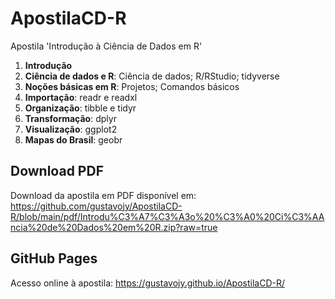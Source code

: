 # ApostilaCD-R
Apostila 'Introdução à Ciência de Dados em R'
1. **Introdução**
2. **Ciência de dados e R**: Ciência de dados; R/RStudio; tidyverse
3. **Noções básicas em R**: Projetos; Comandos básicos
4. **Importação**: readr e readxl
5. **Organização**: tibble e tidyr
6. **Transformação**: dplyr
7. **Visualização**: ggplot2
8. **Mapas do Brasil**: geobr

## Download PDF
Download da apostila em PDF disponível em: https://github.com/gustavojy/ApostilaCD-R/blob/main/pdf/Introdu%C3%A7%C3%A3o%20%C3%A0%20Ci%C3%AAncia%20de%20Dados%20em%20R.zip?raw=true

## GitHub Pages
Acesso online à apostila: https://gustavojy.github.io/ApostilaCD-R/
